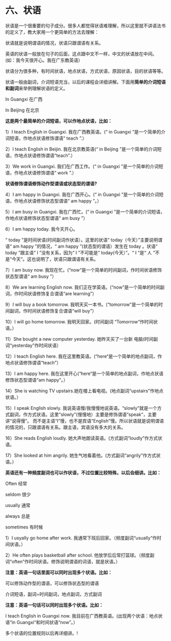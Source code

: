 # 六、状语

状语是一个很重要的句子成分。很多人都觉得状语难理解，所以这里就不讲语法书的定义了，教大家用一个更简单的方法去理解：

状语就是说明谓语的情况，状语只跟谓语有关系。

英语的状语一般放在句子的后面，这点跟中文不一样，中文的状语放在中间。(如：我今天很开心。我在广东教英语）


状语分为很多种，有时间状语，地点状语，方式状语，原因状语，目的状语等等。

状语一般由副词，介词短语充当，以后的课程会详细讲解。下面用**简单的介词短语和副词**来举例理解状语的定义。

In Guangxi 在广西

In Beijing 在北京

**这是两个最简单的介词短语，可以作地点状语，比如：**

 1）I teach English in Guangxi. 我在广西教英语。(“ in Guangxi ”是一个简单的介词短语，作地点状语修饰谓语“ teach ”.）

 2）I teach English in Beijin. 我在北京教英语(“ in Beijing ”是一个简单的介词短语，作地点状语修饰谓语“teach”.）

 3）We work in Guangxi. 我们在广西工作。(“ in Guangxi ”是一个简单的介词短语，作地点状语修饰谓语“ work ”.）

 **状语修饰谓语修饰动作型谓语或状态型的谓语?**

 4）I am happy in Guangxi. 我在广西开心。(“ in Guangxi ”是一个简单的介词短语，作地点状语修饰状态型谓语“ am happy ”。）

 5）I am busy in Guangxi. 我在广西忙。(“ in Guangxi ”是一个简单的介词短语，作地点状语修饰状态型谓语“ am busy ”）

 6）I am happy today. 我今天开心。

 “ today ”是时间状语(时间副词作状语）。这里的状语“ today（今天）”主要说明谓语“ am happy ”的情况，“ am happy ”(状态型的谓语）发生在 today 。状语“ today ”跟主语“ I ”没有关系，因为“ I ”不可能是“ today(今天）”。“ I “是“ 人 ”不是“今天“。这也说明了，状语只跟谓语有关系。

 7）I am busy now. 我现在忙。(“now“是一个简单的时间副词，作时间状语修饰状态型谓语“ am busy ”）

 8）We are learning English now. 我们正在学英语。(“now”是一个简单的时间副词，作时间状语修饰复合谓语“are learning”）

 9）I will buy a book tomorrow. 我明天买一本书。(“tomorrow”是一个简单的时间副词，作时间状语修饰复合谓语“will buy”）

 10）I will go home tomorrow. 我明天回家。(时间副词
 “Tomorrow“作时间状语。）

 11）She bought a new computer yesterday. 她昨天买了一台新
 电脑(时间副词“yesterday”作时间状语）

 12）I teach English here. 我在这里教英语。(“here“是一个简单的地点副词，作地点状语修饰谓语“teach”）

 13）I am happy here. 我在这里开心(“here“是一个简单的地点副词，作地点状语修饰状态型谓语“am happy”。）

 14）She is watching TV upstairs.她在楼上看电视。(地点副词“upstairs”作地点状语。）

 15）I speak English slowly. 我说英语慢/我慢慢地说英语。“slowly”就是一个方式副词，作方式状语。这里“slowly”(慢慢地）主要是修饰谓语“speak“，主要讲“说得慢“。
 而不是主语“I”慢，也不是宾语“English”慢。所以状语就是说明谓语的情况的，只跟谓语有关系。跟主语，宾语没有多大的关系。

 16）She reads English loudly. 她大声地朗读英语。(方式副词“loudly”作方式状语。

 17）She looked at him angrily. 她生气地看着他。(方式副词“angrily”作方式状语。）

**英语还有一种频度副词也可以作状语，不过位置比较特殊，以后会细讲。比如：**

 Often 经常

 seldom 很少 

 usually 通常 

 always 总是

 sometimes 有时候

 1）I usyally go home after work. 我通常下班后回家。（频度副词“usually“作时间状语。）

 2）He often plays basketball after school. 他放学后后常打篮球。（频度副词“often”作时间状语。修饰说明谓语的词语，就是状语。）

 **注意：英语一句话里面可以同时出现多个状语。比如：**

 可以修饰动作型的谓语，可以修饰状态型的谓语

 介词短语，副词=时间副词，地点副词，方式副词


 **注意：英语一句话可以同时出现多个状语。比如：**

 I teach English in Guangxi now. 我目前在广西教英语。(出现两个状语：地点状语“in  Guangxi“和时间状语“now”。）

 多个状语的位置规则以后再详细讲。!